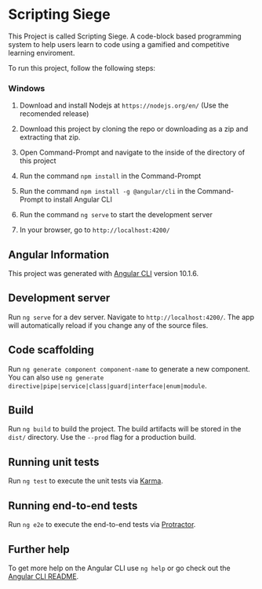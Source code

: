 # Scripting Siege

This Project is called Scripting Siege. A code-block based programming system to help users learn to code using a gamified and competitive learning enviroment.

To run this project, follow the following steps:

### Windows

1. Download and install Nodejs at `https://nodejs.org/en/` (Use the recomended release)

2. Download this project by cloning the repo or downloading as a zip and extracting that zip.

3. Open Command-Prompt and navigate to the inside of the directory of this project

4. Run the command `npm install` in the Command-Prompt

5. Run the command `npm install -g @angular/cli` in the Command-Prompt to install Angular CLI

6. Run the command `ng serve` to start the development server

7. In your browser, go to `http://localhost:4200/`

## Angular Information

This project was generated with [Angular CLI](https://github.com/angular/angular-cli) version 10.1.6.

## Development server

Run `ng serve` for a dev server. Navigate to `http://localhost:4200/`. The app will automatically reload if you change any of the source files.

## Code scaffolding

Run `ng generate component component-name` to generate a new component. You can also use `ng generate directive|pipe|service|class|guard|interface|enum|module`.

## Build

Run `ng build` to build the project. The build artifacts will be stored in the `dist/` directory. Use the `--prod` flag for a production build.

## Running unit tests

Run `ng test` to execute the unit tests via [Karma](https://karma-runner.github.io).

## Running end-to-end tests

Run `ng e2e` to execute the end-to-end tests via [Protractor](http://www.protractortest.org/).

## Further help

To get more help on the Angular CLI use `ng help` or go check out the [Angular CLI README](https://github.com/angular/angular-cli/blob/master/README.md).
